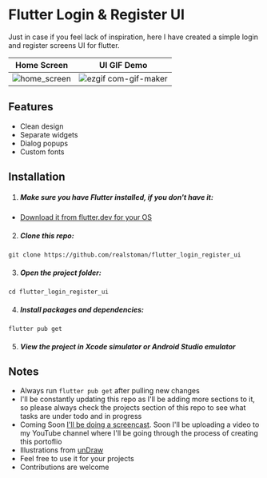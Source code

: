 # Flutter Login & Register UI

Just in case if you feel lack of inspiration, here I have created a simple login and register screens UI for flutter.

Home Screen            |  UI GIF Demo
:-------------------------:|:-------------------------:
![home_screen](https://user-images.githubusercontent.com/16396664/190355051-cd361394-4de1-44a0-bc30-a045a0228566.png)  |  ![ezgif com-gif-maker](https://user-images.githubusercontent.com/16396664/190354883-4cdeeb4f-6ffc-4a16-9cc6-fe98dba8a219.gif)

## Features

-   Clean design
-   Separate widgets
-   Dialog popups
-   Custom fonts

## Installation

1. ##### Make sure you have Flutter installed, if you don't have it:

-   [Download it from flutter.dev for your OS](https://docs.flutter.dev/get-started/install)


2. ##### Clone this repo:

```
git clone https://github.com/realstoman/flutter_login_register_ui
```

3. ##### Open the project folder:

```
cd flutter_login_register_ui
```

4. ##### Install packages and dependencies:

```
flutter pub get
```

5. ##### View the project in Xcode simulator or Android Studio emulator


## Notes

-   Always run `flutter pub get` after pulling new changes
-   I'll be constantly updating this repo as I'll be adding more sections to it, so please always check the projects section of this repo to see what tasks are under todo and in progress
-   Coming Soon [I'll be doing a screencast](https://www.youtube.com/c/StomanStudio). Soon I'll be uploading a video to my YouTube channel where I'll be going through the process of creating this portoflio
-   Illustrations from [unDraw](https://undraw.co)
-   Feel free to use it for your projects
-   Contributions are welcome
